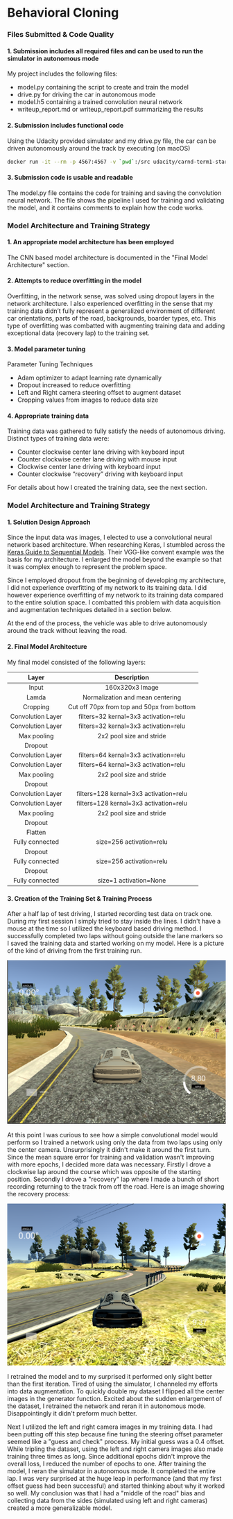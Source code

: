 # **Behavioral Cloning** 

[//]: # (Image References)

[image1]: ./examples/image1.png "Center Driving"
[image2]: ./examples/image2.png "Reverse Driving"
[image3]: ./examples/image3.png "Recovery Driving"

### Files Submitted & Code Quality

#### 1. Submission includes all required files and can be used to run the simulator in autonomous mode

My project includes the following files:
* model.py containing the script to create and train the model
* drive.py for driving the car in autonomous mode
* model.h5 containing a trained convolution neural network 
* writeup_report.md or writeup_report.pdf summarizing the results

#### 2. Submission includes functional code
Using the Udacity provided simulator and my drive.py file, the car can be driven autonomously around the track by executing (on macOS) 
```sh
docker run -it --rm -p 4567:4567 -v `pwd`:/src udacity/carnd-term1-starter-kit python drive.py model.h5
```

#### 3. Submission code is usable and readable

The model.py file contains the code for training and saving the convolution neural network. The file shows the pipeline I used for training and validating the model, and it contains comments to explain how the code works.

### Model Architecture and Training Strategy

#### 1. An appropriate model architecture has been employed

The CNN based model architecture is documented in the "Final Model Architecture" section. 

#### 2. Attempts to reduce overfitting in the model

Overfitting, in the network sense, was solved using dropout layers in the network architecture.  I also experienced overfitting in the sense that my training data didn’t fully represent a generalized environment of different car orientations, parts of the road, backgrounds, boarder types, etc.  This type of overfitting was combatted with augmenting training data and adding exceptional data (recovery lap) to the training set.

#### 3. Model parameter tuning

Parameter Tuning Techniques
- Adam optimizer to adapt learning rate dynamically 
- Dropout increased to reduce overfitting
- Left and Right camera steering offset to augment dataset
- Cropping values from images to reduce data size

#### 4. Appropriate training data

Training data was gathered to fully satisfy the needs of autonomous driving.  Distinct types of training data were:
- Counter clockwise center lane driving with keyboard input
- Counter clockwise center lane driving with mouse input
- Clockwise center lane driving with keyboard input
- Counter clockwise “recovery” driving with keyboard input

For details about how I created the training data, see the next section.

### Model Architecture and Training Strategy

#### 1. Solution Design Approach

Since the input data was images, I elected to use a convolutional neural network based architecture.  When researching Keras, I stumbled across the [Keras Guide to Sequential Models](https://keras.io/getting-started/sequential-model-guide/).  Their VGG-like convent example was the basis for my architecture.  I enlarged the model beyond the example so that it was complex enough to represent the problem space.  

Since I employed dropout from the beginning of developing my architecture, I did not experience overfitting of my network to its training data.  I did however experience overfitting of my network to its training data compared to the entire solution space.  I combatted this problem with data acquisition and augmentation techniques detailed in a section below.

At the end of the process, the vehicle was able to drive autonomously around the track without leaving the road.

#### 2. Final Model Architecture

My final model consisted of the following layers:

| Layer         		|     Description	        					| 
|:---------------------:|:---------------------------------------------:| 
| Input         		| 160x320x3 Image   					        |
| Lamda         		| Normalization and mean centering   			|
| Cropping         		| Cut off 70px from top and 50px from bottom   	| 
| Convolution Layer    	| filters=32 kernal=3x3 activation=relu 	    |
| Convolution Layer    	| filters=32 kernal=3x3 activation=relu 	    |
| Max pooling	      	| 2x2 pool size and stride 				        |
| Dropout				|												|
| Convolution Layer    	| filters=64 kernal=3x3 activation=relu 	    |
| Convolution Layer    	| filters=64 kernal=3x3 activation=relu 	    |
| Max pooling	      	| 2x2 pool size and stride 				        |
| Dropout				|												|
| Convolution Layer    	| filters=128 kernal=3x3 activation=relu 	    |
| Convolution Layer    	| filters=128 kernal=3x3 activation=relu 	    |
| Max pooling	      	| 2x2 pool size and stride 				        |
| Dropout				|												|
| Flatten				| 								                |
| Fully connected		| size=256 activation=relu        				|
| Dropout				|												|
| Fully connected		| size=256 activation=relu        				|
| Dropout				|												|
| Fully connected		| size=1 activation=None        				|

#### 3. Creation of the Training Set & Training Process

After a half lap of test driving, I started recording test data on track one.  During my first session I simply tried to stay inside the lines.  I didn't have a mouse at the time so I utilized the keyboard based driving method.  I successfully completed two laps without going outside the lane markers so I saved the training data and started working on my model.  Here is a picture of the kind of driving from the first training run.  

![alt text][image1]

At this point I was curious to see how a simple convolutional model would perform so I trained a network using only the data from two laps using only the center camera.  Unsurprisingly it didn't make it around the first turn.  Since the mean square error for training and validation wasn't improving with more epochs, I decided more data was necessary.  Firstly I drove a clockwise lap around the course which was opposite of the starting position.  Secondly I drove a "recovery" lap where I made a bunch of short recording returning to the track from off the road.  Here is an image showing the recovery process:

![alt text][image3]    

I retrained the model and to my surprised it performed only slight better than the first iteration.  Tired of using the simulator, I channeled my efforts into data augmentation.  To quickly double my dataset I flipped all the center images in the generator function.  Excited about the sudden enlargement of the dataset, I retrained the network and reran it in autonomous mode.  Disappointingly it didn't preform much better.

Next I utilized the left and right camera images in my training data.  I had been putting off this step because fine tuning the steering offset parameter seemed like a "guess and check" process.  My initial guess was a 0.4 offset.  While tripling the dataset, using the left and right camera images also made training three times as long.  Since additional epochs didn't improve the overall loss, I reduced the number of epochs to one.  After training the model, I reran the simulator in autonomous mode.  It completed the entire lap.  I was very surprised at the huge leap in performance (and that my first offset guess had been successful) and started thinking about why it worked so well.  My conclusion was that I had a "middle of the road" bias and collecting data from the sides (simulated using left and right cameras) created a more generalizable model.